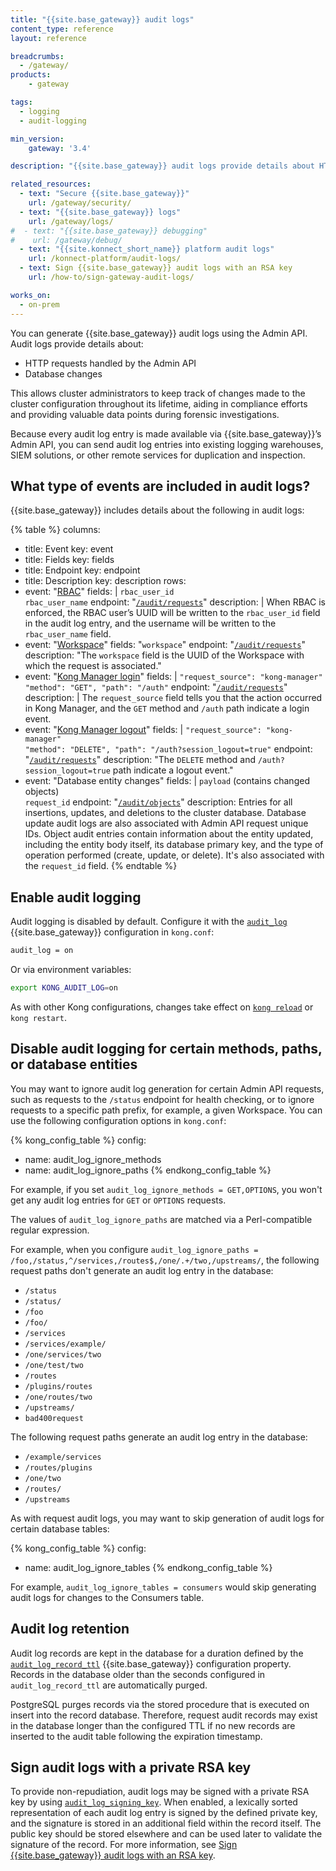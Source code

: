 ```yaml
---
title: "{{site.base_gateway}} audit logs"
content_type: reference
layout: reference

breadcrumbs:
  - /gateway/
products:
    - gateway

tags:
  - logging
  - audit-logging

min_version:
    gateway: '3.4'

description: "{{site.base_gateway}} audit logs provide details about HTTP requests handled by the Admin API, as well as database changes."

related_resources:
  - text: "Secure {{site.base_gateway}}"
    url: /gateway/security/
  - text: "{{site.base_gateway}} logs"
    url: /gateway/logs/
#  - text: "{{site.base_gateway}} debugging"
#    url: /gateway/debug/
  - text: "{{site.konnect_short_name}} platform audit logs"
    url: /konnect-platform/audit-logs/
  - text: Sign {{site.base_gateway}} audit logs with an RSA key
    url: /how-to/sign-gateway-audit-logs/

works_on:
  - on-prem
---
```


You can generate {{site.base_gateway}} audit logs using the Admin API.
Audit logs provide details about:
* HTTP requests handled by the Admin API
* Database changes

This allows cluster administrators to keep track of changes made to the cluster configuration throughout its lifetime, aiding in compliance efforts and providing valuable data points during forensic investigations. 

Because every audit log entry is made available via {{site.base_gateway}}’s Admin API, you can send audit log entries into existing logging warehouses, SIEM solutions, or other remote services for duplication and inspection.

## What type of events are included in audit logs?

{{site.base_gateway}} includes details about the following in audit logs:

<!--vale off-->
{% table %}
columns:
  - title: Event
    key: event
  - title: Fields
    key: fields
  - title: Endpoint
    key: endpoint
  - title: Description
    key: description
rows:
  - event: "[RBAC](/gateway/entities/rbac/)"
    fields: |
      `rbac_user_id`
      <br>
      `rbac_user_name`
    endpoint: "[`/audit/requests`](/api/gateway/admin-ee/#/operations/get-audit-requests)"
    description: |
      When RBAC is enforced, the RBAC user’s UUID will be written to the `rbac_user_id` field in the audit log entry, and the username will be written to the `rbac_user_name` field.
  - event: "[Workspace](/gateway/entities/workspace/)"
    fields: "`workspace`"
    endpoint: "[`/audit/requests`](/api/gateway/admin-ee/#/operations/get-audit-requests)"
    description: "The `workspace` field is the UUID of the Workspace with which the request is associated."
  - event: "[Kong Manager login](/gateway/kong-manager/)"
    fields: |
       `"request_source": "kong-manager"`
       <br>
       `"method": "GET", "path": "/auth"`
    endpoint: "[`/audit/requests`](/api/gateway/admin-ee/#/operations/get-audit-requests)"
    description: |
      The `request_source` field tells you that the action occurred in Kong Manager, and the `GET` method and `/auth` path indicate a login event.
  - event: "[Kong Manager logout](/gateway/kong-manager/)"
    fields: |
      `"request_source": "kong-manager"`
      <br>
      `"method": "DELETE", "path": "/auth?session_logout=true"`
    endpoint: "[`/audit/requests`](/api/gateway/admin-ee/#/operations/get-audit-requests)"
    description: "The `DELETE` method and `/auth?session_logout=true` path indicate a logout event."
  - event: "Database entity changes"
    fields: |
      `payload` (contains changed objects)
      <br>
      `request_id`
    endpoint: "[`/audit/objects`](/api/gateway/admin-ee/#/operations/get-audit-objects)"
    description: 
      Entries for all insertions, updates, and deletions to the cluster database. Database update audit logs are also associated with Admin API request unique IDs. Object audit entries contain information about the entity updated, including the entity body itself, its database primary key, and the type of operation performed (create, update, or delete). It's also associated with the `request_id` field.
{% endtable %}
<!--vale on-->

## Enable audit logging

Audit logging is disabled by default. Configure it with the [`audit_log`](/gateway/configuration/#audit-log) {{site.base_gateway}} configuration in `kong.conf`:

```bash
audit_log = on
```

Or via environment variables:

```bash
export KONG_AUDIT_LOG=on
```

As with other Kong configurations, changes take effect on [`kong reload`](/how-to/restart-kong-gateway-container/) or `kong restart`.

## Disable audit logging for certain methods, paths, or database entities

You may want to ignore audit log generation for certain Admin API
requests, such as requests to the `/status` endpoint for
health checking, or to ignore requests to a specific path prefix, for example, a given Workspace.
You can use the following configuration options in `kong.conf`:

<!--vale off-->
{% kong_config_table %}
config:
  - name: audit_log_ignore_methods
  - name: audit_log_ignore_paths
{% endkong_config_table %}
<!--vale on-->

For example, if you set `audit_log_ignore_methods = GET,OPTIONS`, you won't get any audit log entries for `GET` or `OPTIONS` requests.

The values of `audit_log_ignore_paths` are matched via a Perl-compatible regular expression.

For example, when you configure `audit_log_ignore_paths = /foo,/status,^/services,/routes$,/one/.+/two,/upstreams/`, 
the following request paths don't generate an audit log entry in the database:

- `/status`
- `/status/`
- `/foo`
- `/foo/`
- `/services`
- `/services/example/`
- `/one/services/two`
- `/one/test/two`
- `/routes`
- `/plugins/routes`
- `/one/routes/two`
- `/upstreams/`
- `bad400request`

The following request paths generate an audit log entry in the database:

- `/example/services`
- `/routes/plugins`
- `/one/two`
- `/routes/`
- `/upstreams`

As with request audit logs, you may want to skip generation of audit logs
for certain database tables:

<!--vale off-->
{% kong_config_table %}
config:
  - name: audit_log_ignore_tables
{% endkong_config_table %}
<!--vale on-->

For example, `audit_log_ignore_tables = consumers` would skip generating audit logs for changes to the Consumers table.

## Audit log retention

Audit log records are kept in the database for a duration defined by the
[`audit_log_record_ttl`](/gateway/configuration/#audit-log-record-ttl)
{{site.base_gateway}} configuration property. Records in the database older than the seconds configured in `audit_log_record_ttl` are automatically purged.

PostgreSQL purges records via the stored procedure that is executed on insert into the 
record database.
Therefore, request audit records may exist in the database longer than the configured TTL 
if no new records are inserted to the audit table following the expiration timestamp.

## Sign audit logs with a private RSA key

To provide non-repudiation, audit logs may be signed with a private RSA key by using [`audit_log_signing_key`](/gateway/configuration/#audit-log-signing-key). 
When enabled, a lexically sorted representation of each audit log entry is signed by
the defined private key, and the signature is stored in an additional field within
the record itself. The public key should be stored elsewhere and can be used
later to validate the signature of the record. For more information, see [Sign {{site.base_gateway}} audit logs with an RSA key](/how-to/sign-gateway-audit-logs/).


